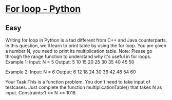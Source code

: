 # [For loop - Python](https://www.geeksforgeeks.org/problems/for-loop-python/1?page=1&category=python&sortBy=submissions)
## Easy
Writing for loop in Python is a tad different from C++ and Java counterparts. In this question, we'll learn to print table by using the for loop.
You are given a number N, you need to print its multiplication table.
Note: Please go through the range function to understand why it's useful in for loops.
Example 1:
Input:
N = 5
Output:
5 10 15 20 25 30 35 40 45 50

Example 2:
Input:
N = 6
Output:
6 12 18 24 30 36 42 48 54 60

Your Task:This is a function problem. You don't need to take input of testcases. Just complete the function multiplicationTable() that takes N as input.
Constraints:1 &lt;= N &lt;= 1018
&nbsp;
